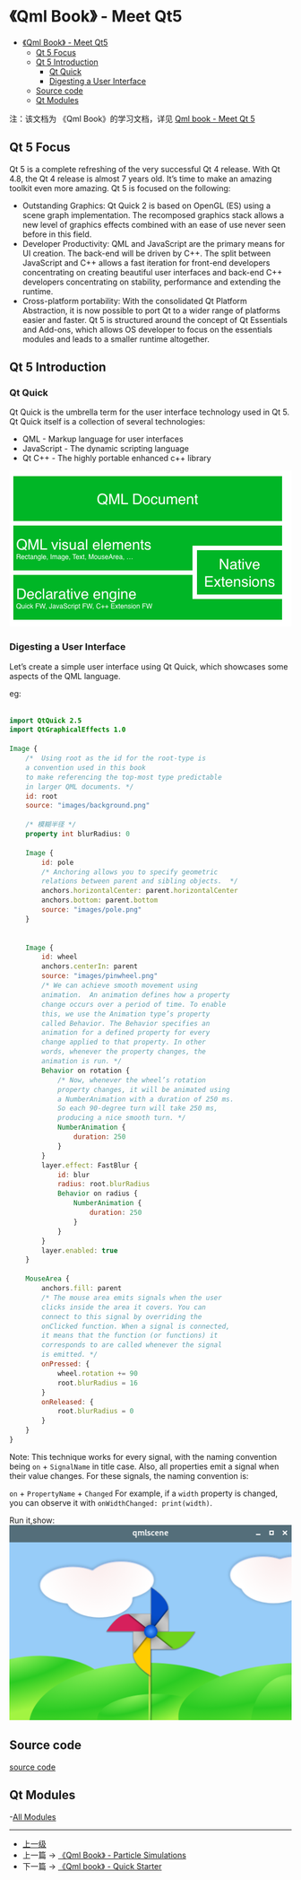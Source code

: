 # 《Qml Book》 - Meet Qt5

<!-- @import "[TOC]" {cmd="toc" depthFrom=1 depthTo=6 orderedList=false} -->

<!-- code_chunk_output -->

- [《Qml Book》 - Meet Qt5](#qml-book-meet-qt5)
  - [Qt 5 Focus](#qt-5-focus)
  - [Qt 5 Introduction](#qt-5-introduction)
    - [Qt Quick](#qt-quick)
    - [Digesting a User Interface](#digesting-a-user-interface)
  - [Source code](#source-code)
  - [Qt Modules](#qt-modules)

<!-- /code_chunk_output -->

注：该文档为 《Qml Book》的学习文档，详见 [Qml book - Meet Qt 5](https://qmlbook.github.io/ch01-meetqt/meetqt.html)

## Qt 5 Focus

Qt 5 is a complete refreshing of the very successful Qt 4 release. With Qt 4.8, the Qt 4 release is almost 7 years old. It’s time to make an amazing toolkit even more amazing. Qt 5 is focused on the following:

- Outstanding Graphics: Qt Quick 2 is based on OpenGL (ES) using a scene graph implementation. The recomposed graphics stack allows a new level of graphics effects combined with an ease of use never seen before in this field.
- Developer Productivity: QML and JavaScript are the primary means for UI creation. The back-end will be driven by C++. The split between JavaScript and C++ allows a fast iteration for front-end developers concentrating on creating beautiful user interfaces and back-end C++ developers concentrating on stability, performance and extending the runtime.
- Cross-platform portability: With the consolidated Qt Platform Abstraction, it is now possible to port Qt to a wider range of platforms easier and faster. Qt 5 is structured around the concept of Qt Essentials and Add-ons, which allows OS developer to focus on the essentials modules and leads to a smaller runtime altogether.

## Qt 5 Introduction

### Qt Quick

Qt Quick is the umbrella term for the user interface technology used in Qt 5. Qt Quick itself is a collection of several technologies:

- QML - Markup language for user interfaces
- JavaScript - The dynamic scripting language
- Qt C++ - The highly portable enhanced c++ library

![](../images/qmlBook_1_MeetQt5_202103222243_1.png)

### Digesting a User Interface

Let’s create a simple user interface using Qt Quick, which showcases some aspects of the QML language.

eg:

```qml

import QtQuick 2.5
import QtGraphicalEffects 1.0

Image {
    /*  Using root as the id for the root-type is 
    a convention used in this book 
    to make referencing the top-most type predictable 
    in larger QML documents. */
    id: root
    source: "images/background.png"

    /* 模糊半径 */
    property int blurRadius: 0

    Image {
        id: pole
        /* Anchoring allows you to specify geometric 
        relations between parent and sibling objects.  */
        anchors.horizontalCenter: parent.horizontalCenter
        anchors.bottom: parent.bottom
        source: "images/pole.png"
    }


    Image {
        id: wheel
        anchors.centerIn: parent
        source: "images/pinwheel.png"
        /* We can achieve smooth movement using 
        animation.  An animation defines how a property
        change occurs over a period of time. To enable
        this, we use the Animation type’s property 
        called Behavior. The Behavior specifies an 
        animation for a defined property for every 
        change applied to that property. In other 
        words, whenever the property changes, the 
        animation is run. */
        Behavior on rotation {
            /* Now, whenever the wheel’s rotation 
            property changes, it will be animated using 
            a NumberAnimation with a duration of 250 ms. 
            So each 90-degree turn will take 250 ms, 
            producing a nice smooth turn. */
            NumberAnimation {
                duration: 250
            }
        }
        layer.effect: FastBlur {
            id: blur
            radius: root.blurRadius
            Behavior on radius {
                NumberAnimation {
                    duration: 250
                }
            }
        }
        layer.enabled: true
    }

    MouseArea {
        anchors.fill: parent
        /* The mouse area emits signals when the user 
        clicks inside the area it covers. You can 
        connect to this signal by overriding the 
        onClicked function. When a signal is connected,
        it means that the function (or functions) it 
        corresponds to are called whenever the signal 
        is emitted. */
        onPressed: {
            wheel.rotation += 90
            root.blurRadius = 16
        }
        onReleased: {
            root.blurRadius = 0
        }
    }
}
```

Note:
This technique works for every signal, with the naming convention being `on` + `SignalName` in title case. Also, all properties emit a signal when their value changes. For these signals, the naming convention is:

`on` + `PropertyName` + `Changed`
For example, if a `width` property is changed, you can observe it with `onWidthChanged: print(width)`.

Run it,show:
![](../images/qmlBook_1_MeetQt5_202103222243_2.png)

## Source code

[source code](https://qmlbook.github.io/assets/ch01-meetqt-assets.tgz)

## Qt Modules

-[All Modules](https://doc.qt.io/qt-5/qtmodules.html)

---
- [上一级](README.md)
- 上一篇 -> [《Qml Book》 - Particle Simulations](qmlBook_10_particleSimulations.md)
- 下一篇 -> [《Qml book》 - Quick Starter](qmlBook_4_quickStarter.md)
